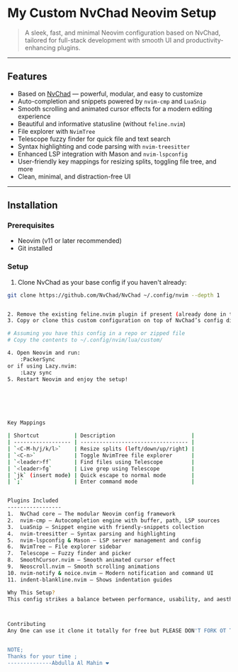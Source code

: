 
# My Custom NvChad Neovim Setup

> A sleek, fast, and minimal Neovim configuration based on NvChad, tailored for full-stack development with smooth UI and productivity-enhancing plugins.

---

## Features

- Based on [NvChad](https://nvchad.com/docs/quickstart/install) — powerful, modular, and easy to customize
- Auto-completion and snippets powered by `nvim-cmp` and `LuaSnip`
- Smooth scrolling and animated cursor effects for a modern editing experience
- Beautiful and informative statusline (without `feline.nvim`)
- File explorer with `NvimTree`
- Telescope fuzzy finder for quick file and text search
- Syntax highlighting and code parsing with `nvim-treesitter`
- Enhanced LSP integration with Mason and `nvim-lspconfig`
- User-friendly key mappings for resizing splits, toggling file tree, and more
- Clean, minimal, and distraction-free UI

---

## Installation

### Prerequisites

- Neovim (v11 or later recommended)
- Git installed

### Setup

1. Clone NvChad as your base config if you haven't already:

```bash
git clone https://github.com/NvChad/NvChad ~/.config/nvim --depth 1


2. Remove the existing feline.nvim plugin if present (already done in this setup)
3. Copy or clone this custom configuration on top of NvChad’s config directory:

# Assuming you have this config in a repo or zipped file
# Copy the contents to ~/.config/nvim/lua/custom/

4. Open Neovim and run:
    :PackerSync
or if using Lazy.nvim:
    :Lazy sync
5. Restart Neovim and enjoy the setup!






Key Mappings

| Shortcut           | Description                        |
| ------------------ | ---------------------------------- |
| `<C-M-h/j/k/l>`    | Resize splits (left/down/up/right) |
| `<C-n>`            | Toggle NvimTree file explorer      |
| `<leader>ff`       | Find files using Telescope         |
| `<leader>fg`       | Live grep using Telescope          |
| `jk` (insert mode) | Quick escape to normal mode        |
| `;`                | Enter command mode                 |


Plugins Included
-----------------
1.  NvChad core — The modular Neovim config framework
2.  nvim-cmp — Autocompletion engine with buffer, path, LSP sources
3.  LuaSnip — Snippet engine with friendly-snippets collection
4.  nvim-treesitter — Syntax parsing and highlighting
5.  nvim-lspconfig & Mason — LSP server management and config
6.  NvimTree — File explorer sidebar
7.  Telescope — Fuzzy finder and picker
8.  SmoothCursor.nvim — Smooth animated cursor effect
9.  Neoscroll.nvim — Smooth scrolling animations
10. nvim-notify & noice.nvim — Modern notification and command UI
11. indent-blankline.nvim — Shows indentation guides

Why This Setup?
This config strikes a balance between performance, usability, and aesthetics — ideal for developers who want a modern, distraction-free environment with powerful features without the bulk of heavy IDEs.



Contributing
Any One can use it clone it totally for free but PLEASE DON'T FORK OT TRY TO CONTRIBUTING ON THIS AS IM NOT READY FOR IT . NEVER MIND PLEASE


NOTE;
Thanks for your time ;
--------------Abdulla Al Mahin ❤️
